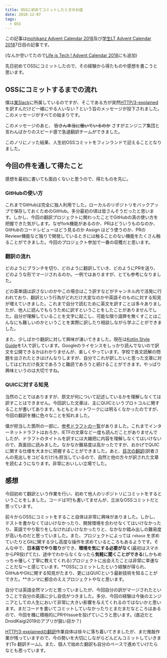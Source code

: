 ```yaml
---
title: OSSに初めてコミットしたときのお話
date: 2018-12-07
tags:
  - OSS
---
```

この記事は[mohikanz Advent Calendar 2018](https://adventar.org/calendars/2950)及び[学生LT Advent Calendar 2018](https://qiita.com/advent-calendar/2018/student-lt)7日目の記事です。

(なんか空いてたので[Life is Tech ! Advent Calendar 2018](https://adventar.org/calendars/3003)にも追加)

先日初めてOSSにコミットしたので、その経験から得たものや感想を書こうと思います。

## OSSにコミットするまでの流れ

僕は[某Slack](https://qiita.com/organizations/mohikanz)に所属しているのですが、そこである方が突然[HTTP/3-explained](https://github.com/bagder/http3-explained)を訳すんだけど一緒にやる人いない？という旨のメッセージが投下されました。このメッセージがすべての始まりです。

このメッセージのあと、 ~~皆さん本当に働いているのか~~ さすがエンジニア集団と言わんばかりのスピード感で急遽翻訳チームができました。

このノリにノッた結果、人生初OSSコミットをフィンランドで迎えることとなりました。

## 今回の件を通して得たこと

感想を最初に書いても面白くないと思うので、得たものを先に。

### GitHubの使い方

これまでGitHubは完全に独人利用でした。ローカルのリポジトリをバックアップで保存しておくためのGitHub。多分最初の頃は皆さんそうだったと思います。しかし、今回の翻訳プロジェクトに関わったことでGitHubの真の使い方を把握できた気がします。なぜfork機能があるのか、PRはどういうものなのか、GitHubのコードレビューはどう見るのか Assign はどう使うのか、PRのReviewr機能など独りで開発しているときには触ることのない機能をたくさん触ることができました。今回のプロジェクト参加で一番の収穫だと思います。

### 翻訳の流れ

どのようにブランチを切り、どのように翻訳していき、どのようにPRを送り、どのような形でマージされるのか。一例ではありますが、とても参考になりました。

どの英単語は訳さないのかやこの場合はこう訳すなどがチャンネル内で活発に行われており、翻訳という行為がどれだけ大変なのかや英語そのものに対する知見が増えていきました。これまで自分で読むために英文を訳すことは多々ありましたが、他人に読んでもらうために訳すということをしたことがありませんでした。自分が理解していることを文字に起こし、可能な限り語弊を無くすことはこんなにも難しいのかということを実際に訳したり相談しながら学ぶことができました。

また、少しばかり翻訳に対して興味が湧いてきました。現在は[Kotlin Style Guide](https://developer.android.com/kotlin/style-guide)を1人で訳しています。Googleのライセンスをしっかり読んでないので訳文を公開できるかはわかりませんが、楽しくやっています。学校で長文読解の問題を出されたときはげんなりしますが、自分でこれが訳したいと思った文章に対してはどれだけ長文であろうと難読であろうと続けることができます。やっぱり興味というのは大切ですね。

### QUICに対する知見

当然のことではありますが、原文が何について記述しているかを理解しなくては訳すことはできません。今回訳した文章は、主にQUICというプロトコルに関することが書いてあります。もともとネットワークには明るくなかったのですが、今回の翻訳を機に色々なことを知れました。

僕が担当した箇所の一部に、[参考ドラフトの一覧](https://github.com/mohikanz/http3-explained/blob/add/japanese/ja/specs.md)がありました。これまでインターネットドラフトはおろか、IETFの文章など一度も読んだことがありませんでしたが、ドラフトのタイトルを訳すには大雑把に内容を理解しなくてはいけないので、真面目に読みました。なかなか難易度は高かったですが、おかげでQUICに関する仕様を大まかに把握することができました。あと、[目次の翻訳](https://github.com/mohikanz/http3-explained/blob/add/japanese/ja/SUMMARY.md)(訳者さんの見出しをコピるだけ)も担当しているので、自然と他の方々が訳された文章を読むようになります。非常においしい立場でした。

## 感想

今回初めて翻訳という作業を行い、初めて他人のリポジトリにコミットをするということをしました。コードは1行も書いてませんが、立派なOSSコミットだと思っています。

前々からOSSにコミットをすること自体は非常に興味がありました。しかし、テストを書かなくてはいけなかったり、開発環境を合わせなくてはいけなかったり、英語でやり取りをしなければいけなかったりと、なかなか踏み出しの難易度が高いものだと思っていました。また、プロジェクトによっては `rebase` を求めていたりとGitに関する少し高度な操作を求めているところもあるようです。そんな中で、**日本語でやり取り**ができ、**環境を気にする必要がなく**(最初はスマホからPR投げてた)、途中でわからなくなったら**気軽に聞くことができる**(しかもめっちゃ優しく丁寧に教えてくれる)プロジェクトに出会えたことは非常に幸運なことだな〜と感じています。**OSSにコミットしたという経験が得られ、GitHubやGitに関する知見がたまり、更にはQUICという最新技術を知ることができた。**ホンマに都合のええプロジェクトやなと思います。

自分では英語全然マンだと思っていましたが、今回自分の訳がマージされたということで自分の英語に少し自信がつきました。多分、今回の経験は今後のエンジニアとしての人生において非常に大きい影響を与えてくれるのではないかと思います。まだコードを書いてコミットしていなかったりとまだまだなところはあるので、今回を機に積極的にPRやIssueを投げていこうと思います。(直近だとDroidKaigi2019のアプリが狙い目か？)

[HTTP/3-explainedの翻訳](https://github.com/mohikanz/http3-explained/tree/add/japanese/ja)作業自体は徐々に落ち着いてきましたが、まだ推敲作業が残っていますので、今の勢いを大切にしながらどんどんコミットしていきます(To 翻訳チーム)。また、個人で始めた翻訳も自分のペースで進めていけたらなとも思っています。
